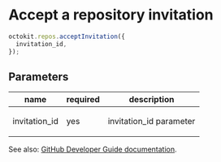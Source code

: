 # Accept a repository invitation

```js
octokit.repos.acceptInvitation({
  invitation_id,
});
```

## Parameters

<table>
  <thead>
    <tr>
      <th>name</th>
      <th>required</th>
      <th>description</th>
    </tr>
  </thead>
  <tbody>
    <tr><td>invitation_id</td><td>yes</td><td>

invitation_id parameter

</td></tr>
  </tbody>
</table>

See also: [GitHub Developer Guide documentation](https://developer.github.com/v3/repos/invitations/#accept-a-repository-invitation).
